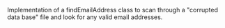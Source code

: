 Implementation of a findEmailAddress class to scan through a "corrupted data base" file and look for any valid email addresses.
